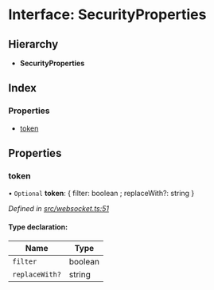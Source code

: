 # Interface: SecurityProperties

## Hierarchy

* **SecurityProperties**

## Index

### Properties

* [token](_websocket_.securityproperties.md#token)

## Properties

### token

• `Optional` **token**: { filter: boolean ; replaceWith?: string  }

*Defined in [src/websocket.ts:51](https://github.com/ourcord/ourcord/blob/6675e55/src/websocket.ts#L51)*

#### Type declaration:

Name | Type |
------ | ------ |
`filter` | boolean |
`replaceWith?` | string |
